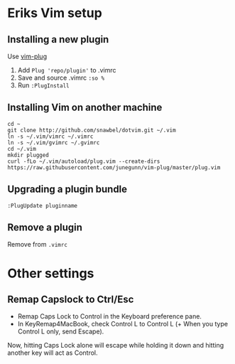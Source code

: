 # Eriks Vim setup

## Installing a new plugin 
Use [vim-plug](https://github.com/junegunn/vim-plug)

1. Add `Plug 'repo/plugin'` to .vimrc
2. Save and source .vimrc `:so %`
3. Run `:PlugInstall`

## Installing Vim on another machine

    cd ~
    git clone http://github.com/snawbel/dotvim.git ~/.vim
    ln -s ~/.vim/vimrc ~/.vimrc
    ln -s ~/.vim/gvimrc ~/.gvimrc
    cd ~/.vim
    mkdir plugged
    curl -fLo ~/.vim/autoload/plug.vim --create-dirs https://raw.githubusercontent.com/junegunn/vim-plug/master/plug.vim

## Upgrading a plugin bundle

`:PlugUpdate pluginname`

## Remove a plugin

Remove from `.vimrc`
    
# Other settings

## Remap Capslock to Ctrl/Esc

- Remap Caps Lock to Control in the Keyboard preference pane.
- In KeyRemap4MacBook, check Control L to Control L (+ When you type Control L only, send Escape).

Now, hitting Caps Lock alone will escape while holding it down and hitting another key will act as Control.



